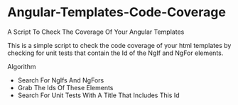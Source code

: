 # Angular-Templates-Code-Coverage
A Script To Check The Coverage Of Your Angular Templates

This is a simple script to check the code coverage of your html templates by checking for unit tests that contain the Id of the NgIf and NgFor elements.

Algorithm
- Search For NgIfs And NgFors
- Grab The Ids Of These Elements
- Search For Unit Tests With A Title That Includes This Id
